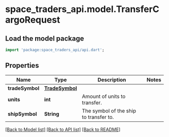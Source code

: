 # space_traders_api.model.TransferCargoRequest

## Load the model package
```dart
import 'package:space_traders_api/api.dart';
```

## Properties
Name | Type | Description | Notes
------------ | ------------- | ------------- | -------------
**tradeSymbol** | [**TradeSymbol**](TradeSymbol.md) |  | 
**units** | **int** | Amount of units to transfer. | 
**shipSymbol** | **String** | The symbol of the ship to transfer to. | 

[[Back to Model list]](../README.md#documentation-for-models) [[Back to API list]](../README.md#documentation-for-api-endpoints) [[Back to README]](../README.md)


